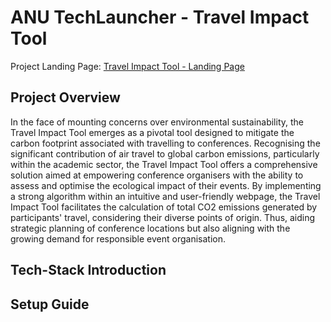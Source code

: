 # ANU TechLauncher - Travel Impact Tool

Project Landing Page: [Travel Impact Tool - Landing Page](https://co2indexanu.wixsite.com/travel-impact-tool)

## Project Overview
In the face of mounting concerns over environmental sustainability, the Travel Impact Tool emerges as a pivotal tool designed to mitigate the carbon footprint associated with travelling to conferences. Recognising the significant contribution of air travel to global carbon emissions, particularly within the academic sector, the Travel Impact Tool offers a comprehensive solution aimed at empowering conference organisers with the ability to assess and optimise the ecological impact of their events. By implementing a strong algorithm within an intuitive and user-friendly webpage, the Travel Impact Tool facilitates the calculation of total CO2 emissions generated by participants' travel, considering their diverse points of origin. Thus, aiding strategic planning of conference locations but also aligning with the growing demand for responsible event organisation.

## Tech-Stack Introduction

## Setup Guide


